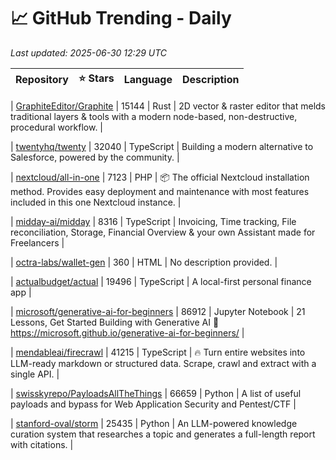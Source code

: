 # 📈 GitHub Trending - Daily

_Last updated: 2025-06-30 12:29 UTC_

| Repository | ⭐ Stars | Language | Description |
|------------|--------:|----------|-------------|

| [GraphiteEditor/Graphite](https://github.com/GraphiteEditor/Graphite) | 15144 | Rust | 2D vector & raster editor that melds traditional layers & tools with a modern node-based, non-destructive, procedural workflow. |

| [twentyhq/twenty](https://github.com/twentyhq/twenty) | 32040 | TypeScript | Building a modern alternative to Salesforce, powered by the community. |

| [nextcloud/all-in-one](https://github.com/nextcloud/all-in-one) | 7123 | PHP | 📦 The official Nextcloud installation method. Provides easy deployment and maintenance with most features included in this one Nextcloud instance. |

| [midday-ai/midday](https://github.com/midday-ai/midday) | 8316 | TypeScript | Invoicing, Time tracking, File reconciliation, Storage, Financial Overview & your own Assistant made for Freelancers |

| [octra-labs/wallet-gen](https://github.com/octra-labs/wallet-gen) | 360 | HTML | No description provided. |

| [actualbudget/actual](https://github.com/actualbudget/actual) | 19496 | TypeScript | A local-first personal finance app |

| [microsoft/generative-ai-for-beginners](https://github.com/microsoft/generative-ai-for-beginners) | 86912 | Jupyter Notebook | 21 Lessons, Get Started Building with Generative AI 🔗 https://microsoft.github.io/generative-ai-for-beginners/ |

| [mendableai/firecrawl](https://github.com/mendableai/firecrawl) | 41215 | TypeScript | 🔥 Turn entire websites into LLM-ready markdown or structured data. Scrape, crawl and extract with a single API. |

| [swisskyrepo/PayloadsAllTheThings](https://github.com/swisskyrepo/PayloadsAllTheThings) | 66659 | Python | A list of useful payloads and bypass for Web Application Security and Pentest/CTF |

| [stanford-oval/storm](https://github.com/stanford-oval/storm) | 25435 | Python | An LLM-powered knowledge curation system that researches a topic and generates a full-length report with citations. |

